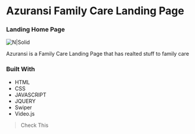 # Azuransi Family Care Landing Page

### Landing Home Page

![N|Solid](https://i.ibb.co/n3xdXhG/Azuransi-Website.png)



Azuransi is a Family Care Landing Page that has realted stuff to family care



### Built With
- HTML
- CSS
- JAVASCRIPT
- JQUERY
- Swiper
- Video.js





> Check This